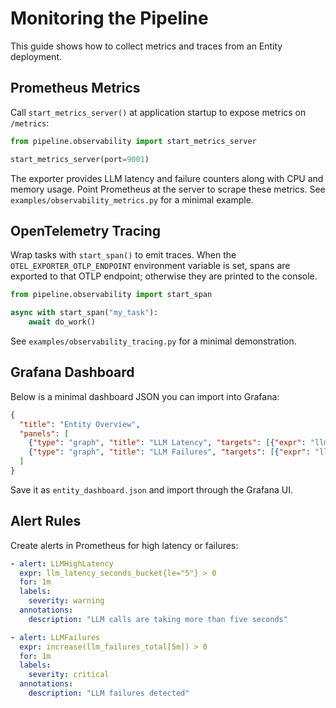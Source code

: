 # Monitoring the Pipeline

This guide shows how to collect metrics and traces from an Entity deployment.

## Prometheus Metrics

Call `start_metrics_server()` at application startup to expose metrics on
`/metrics`:

```python
from pipeline.observability import start_metrics_server

start_metrics_server(port=9001)
```

The exporter provides LLM latency and failure counters along with CPU and memory
usage. Point Prometheus at the server to scrape these metrics. See
`examples/observability_metrics.py` for a minimal example.

## OpenTelemetry Tracing

Wrap tasks with `start_span()` to emit traces. When the
`OTEL_EXPORTER_OTLP_ENDPOINT` environment variable is set, spans are exported to
that OTLP endpoint; otherwise they are printed to the console.

```python
from pipeline.observability import start_span

async with start_span("my_task"):
    await do_work()
```

See `examples/observability_tracing.py` for a minimal demonstration.

## Grafana Dashboard

Below is a minimal dashboard JSON you can import into Grafana:

```json
{
  "title": "Entity Overview",
  "panels": [
    {"type": "graph", "title": "LLM Latency", "targets": [{"expr": "llm_latency_seconds"}]},
    {"type": "graph", "title": "LLM Failures", "targets": [{"expr": "llm_failures_total"}]}
  ]
}
```

Save it as `entity_dashboard.json` and import through the Grafana UI.

## Alert Rules

Create alerts in Prometheus for high latency or failures:

```yaml
- alert: LLMHighLatency
  expr: llm_latency_seconds_bucket{le="5"} > 0
  for: 1m
  labels:
    severity: warning
  annotations:
    description: "LLM calls are taking more than five seconds"

- alert: LLMFailures
  expr: increase(llm_failures_total[5m]) > 0
  for: 1m
  labels:
    severity: critical
  annotations:
    description: "LLM failures detected"
```
